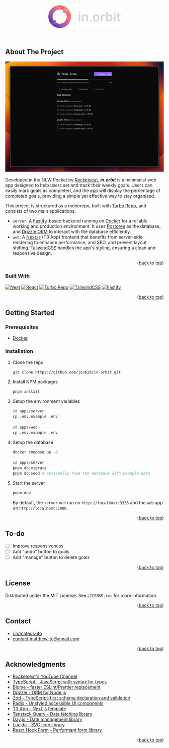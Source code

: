 <!-- Improved compatibility of back to top link: See: https://github.com/othneildrew/Best-README-Template/pull/73 -->
<a id="readme-top"></a>

<!-- PROJECT LOGO -->
<br />
<div align="center">

[![in.orbit logo][product-logo]][product-repo-url]

</div>
<br />

<!-- ABOUT THE PROJECT -->
## About The Project

[![in.orbit screen shot][product-screenshot]][product-repo-url]

Developed in the NLW Pocket by [Rocketseat][Rocketseat-url], _**in.orbit**_ is a minimalist web app designed to help users set and track their weekly goals. Users can easily mark goals as completed, and the app will display the percentage of completed goals, providing a simple yet effective way to stay organized.

This project is structured as a monorepo, built with [Turbo Repo][Turbo-Repo-url], and consists of two main applications:

* `server`: A [Fastify][Fastify-url]-based backend running on [Docker][Docker-url] for a reliable working and production environment. It uses [Postgres][Postgres-url] as the database, and [Drizzle ORM][Drizzle-url] to interact with the database efficiently.
* `web`: A [Next.js][Next-url] (T3 App) frontend that benefits from server-side rendering to enhance performance, and SEO, and prevent layout shifting. [TailwindCSS][TailwindCSS-url] handles the app's styling, ensuring a clean and responsive design.

<p align="right">(<a href="#readme-top">back to top</a>)</p>

### Built With

[![Next][Next.js]][Next-url]
[![React][React.js]][React-url]
[![Turbo Repo][TurboRepo]][Turbo-Repo-url]
[![TailwindCSS][TailwindCSS]][TailwindCSS-url]
[![Fastify][Fastify]][Fastify-url]

<p align="right">(<a href="#readme-top">back to top</a>)</p>

<!-- GETTING STARTED -->
## Getting Started

### Prerequisites

* [Docker][Docker-url]

### Installation

1. Clone the repo
   ```sh
   git clone https://github.com/jos620/in-orbit.git
   ```
2. Install NPM packages
   ```sh
   pnpm install
   ```
3. Setup the environment variables
   ```sh
   cd apps/server
   cp .env.example .env

   cd apps/web
   cp .env.example .env
   ```
4. Setup the database
   ```sh
   docker compose up -d

   cd apps/server
   pnpm db:migrate
   pnpm db:seed # optionally feed the database with example data
   ```
5. Start the server
   ```sh
   pnpm dev
   ```
   By default, the `server` will run on `http://localhost:3333` and the `web` app on `http://localhost:3000`.

<p align="right">(<a href="#readme-top">back to top</a>)</p>

<!-- TO-DO -->
## To-do

- [ ] Improve responsiveness
- [ ] Add "undo" button to goals
- [ ] Add "manage" button to delete goals

<p align="right">(<a href="#readme-top">back to top</a>)</p>


<!-- CONTRIBUTING
## Contributing

Contributions are what make the open source community such an amazing place to learn, inspire, and create. Any contributions you make are **greatly appreciated**.

If you have a suggestion that would make this better, please fork the repo and create a pull request. You can also simply open an issue with the tag "enhancement".
Don't forget to give the project a star! Thanks again!

1. Fork the Project
2. Create your Feature Branch (`git checkout -b feature/AmazingFeature`)
3. Commit your Changes (`git commit -m 'Add some AmazingFeature'`)
4. Push to the Branch (`git push origin feature/AmazingFeature`)
5. Open a Pull Request

### Top contributors:

<a href="https://github.com/jos620/in-orbit/graphs/contributors">
  <img src="https://contrib.rocks/image?repo=jos620/in-orbit" alt="contrib.rocks image" />
</a>

<p align="right">(<a href="#readme-top">back to top</a>)</p>
-->


<!-- LICENSE -->
## License

Distributed under the MIT License. See `LICENSE.txt` for more information.

<p align="right">(<a href="#readme-top">back to top</a>)</p>



<!-- CONTACT -->
## Contact

* [/in/mateus-ito][linkedin-url]
* contact.matthew.ito@gmail.com

<p align="right">(<a href="#readme-top">back to top</a>)</p>

<!-- ACKNOWLEDGMENTS -->
## Acknowledgments

* [Rocketseat's YouTube Channel][Rocketseat-url]
* [TypeScript - JavaScript with syntax for types][TypeScript-url]
* [Biome - faster ESLint/Prettier replacement][Biome-url]
* [Drizzle - ORM for Node.js][Drizzle-url]
* [Zod - TypeScript-first schema declaration and validation][Zod-url]
* [Radix - Unstyled accessible UI components][Radix-url]
* [T3 App - Next.js template][T3-url]
* [Tanstack Query - Data fetching library][TanstackQuery-url]
* [Day.js - Date management library][Day.js-url]
* [Lucide - SVG icon library][Lucide-url]
* [React Hook Form - Performant form library][RHF-url]

<p align="right">(<a href="#readme-top">back to top</a>)</p>

<!-- MARKDOWN LINKS & IMAGES -->
<!-- https://www.markdownguide.org/basic-syntax/#reference-style-links -->
[linkedin-shield]: https://img.shields.io/badge/-LinkedIn-black.svg?style=for-the-badge&logo=linkedin&colorB=555
[linkedin-url]: https://www.linkedin.com/in/mateus-ito
[product-screenshot]: .github/assets/screenshot.png
[product-logo]: .github/assets/full-logo.svg
[product-repo-url]: https://github.com/jos620/in-orbit
[Rocketseat-url]: https://www.youtube.com/@rocketseat
[Next.js]: https://img.shields.io/badge/next.js-000000?style=for-the-badge&logo=nextdotjs&logoColor=white
[Next-url]: https://nextjs.org/
[TurboRepo]: https://img.shields.io/badge/turbo%20repo-35363E?style=for-the-badge&logo=turborepo&logoColor=white
[Turbo-Repo-url]: https://turbo.build/
[React.js]: https://img.shields.io/badge/React-20232A?style=for-the-badge&logo=react&logoColor=61DAFB
[React-url]: https://reactjs.org/
[TailwindCSS]: https://img.shields.io/badge/tailwindcss-38B2AC?style=for-the-badge&logo=tailwind-css&logoColor=white
[TailwindCSS-url]: https://tailwindcss.com/
[Fastify]: https://img.shields.io/badge/Fastify-20232A?style=for-the-badge&logo=fastify&logoColor=white
[Fastify-url]: https://www.fastify.io/
[Docker-url]: https://docs.docker.com/get-started/
[TypeScript-url]: https://www.typescriptlang.org/
[Biome-url]: https://biomejs.dev/
[Drizzle-url]: https://orm.drizzle.team/
[Zod-url]: https://zod.dev/
[Radix-url]: https://www.radix-ui.com/
[T3-url]: https://create.t3.gg/
[TanstackQuery-url]: https://tanstack.com/query/5
[Day.js-url]: https://day.js.org/
[Lucide-url]: https://lucide.dev/
[RHF-url]: https://react-hook-form.com/
[Postgres-url]: https://www.postgresql.org/

